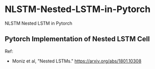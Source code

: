 # NLSTM-Nested-LSTM-in-Pytorch
NLSTM Nested LSTM in Pytorch

## Pytorch Implementation of Nested LSTM Cell

Ref:
- Moniz et al, "Nested LSTMs." https://arxiv.org/abs/1801.10308
